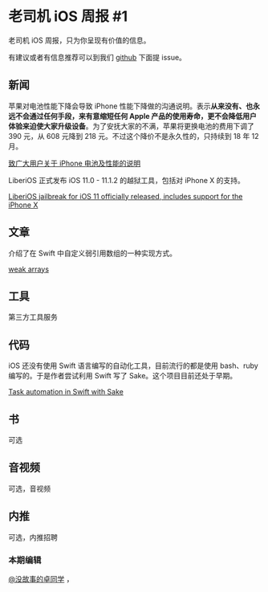 # 老司机 iOS 周报 #1

老司机 iOS 周报，只为你呈现有价值的信息。

有建议或者有信息推荐可以到我们 [github](https://github.com/SwiftOldDriver/iOS-Weekly) 下面提 issue。

## 新闻

苹果对电池性能下降会导致 iPhone 性能下降做的沟通说明。表示**从来没有、也永远不会通过任何手段，来有意缩短任何 Apple 产品的使用寿命，更不会降低用户体验来迫使大家升级设备**。为了安抚大家的不满，苹果将更换电池的费用下调了 390 元，从 608 元降到 218 元。不过这个降价不是永久性的，只持续到 18 年 12 月。

[致广大用户关于 iPhone 电池及性能的说明](https://www.apple.com/cn/iphone-battery-and-performance/)

LiberiOS 正式发布 iOS 11.0 - 11.1.2	的越狱工具，包括对 iPhone X 的支持。

[LiberiOS jailbreak for iOS 11 officially released, includes support for the iPhone X](https://www.modmy.com/liberty-jailbreak-ios-11-released-includes-cydia-and-support-iphone-x)


## 文章

介绍了在 Swift 中自定义弱引用数组的一种实现方式。

[weak arrays](https://www.objc.io/blog/2017/12/28/weak-arrays/)

## 工具

第三方工具服务

## 代码

iOS 还没有使用 Swift 语言编写的自动化工具，目前流行的都是使用 bash、ruby 编写的。于是作者尝试利用 Swift 写了 Sake。这个项目目前还处于早期。

[Task automation in Swift with Sake](http://ppinera.es/2017/12/15/sake.html)

## 书

可选

## 音视频

可选，音视频

## 内推

可选，内推招聘

### 本期编辑

[@没故事的卓同学](https://weibo.com/1926303682/profile) ，